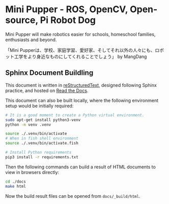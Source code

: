 # Mini Pupper - ROS, OpenCV, Open-source, Pi Robot Dog
Mini Pupper will make robotics easier for schools, homeschool families, enthusiasts and beyond.

「Mini Pupperは、学校、家庭学習、愛好家、そしてそれ以外の人々にも、ロボット工学をより身近なものにしてくれることでしょう」 by MangDang

## Sphinx Document Buildling

This document is written in [reStructuredText](https://www.sphinx-doc.org/en/master/usage/restructuredtext/index.html), designed following Sphinx practice, and hosted on [Read the Docs](https://mangdang-minipupperdocs.readthedocs-hosted.com/).

This document can also be built locally, where the following environment setup would be initially required:

```bash
# It is a good moment to create a Python virtual environment.
sudo apt-get install python3-venv
python -m venv .venv

source ./.venv/bin/activate
# When in fish shell environment
source ./.venv/bin/activate.fish

# Install Python requirements
pip3 install -r requirements.txt
```

Then the following commands can build a result of HTML documents to view in browsers directly:
```bash
cd ./docs
make html
```

Now the build result files can be opened from `docs/_build/html`.
